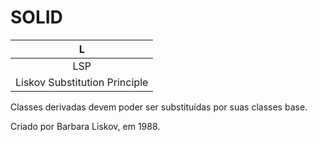 # SOLID


| L |
| :---: |
| LSP |
| Liskov Substitution Principle |


Classes derivadas devem poder ser substituídas por suas classes base.

Criado por Barbara Liskov, em 1988.
